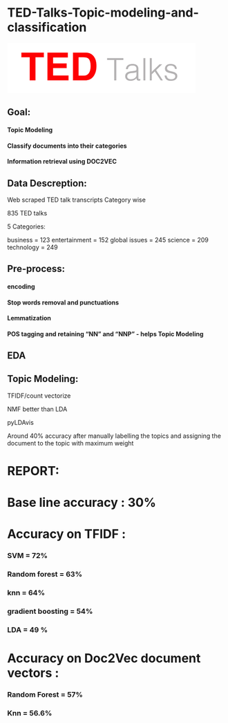 # TED-Talks-Topic-modeling-and-classification

![alt tag](img.png)

## Goal:

#### Topic Modeling 

#### Classify documents into their categories

#### Information retrieval using DOC2VEC

## Data Descreption:

Web scraped TED talk transcripts Category wise

835 TED talks 

5 Categories: 

business = 123
entertainment = 152
global issues = 245
science = 209
technology = 249

## Pre-process:

#### encoding

#### Stop words removal and punctuations

#### Lemmatization

#### POS tagging and retaining “NN” and “NNP” -  helps Topic Modeling

## EDA

## Topic Modeling:
TFIDF/count vectorize 

NMF better than LDA

pyLDAvis

Around 40% accuracy after manually labelling the topics and assigning the document to the topic with maximum weight 


# REPORT:







# Base line accuracy : 30%

# Accuracy on TFIDF :

### SVM = 72%

### Random forest = 63%

### knn = 64%

### gradient boosting = 54%

### LDA =  49 %

# Accuracy on Doc2Vec document vectors :

### Random Forest = 57%

### Knn = 56.6%









